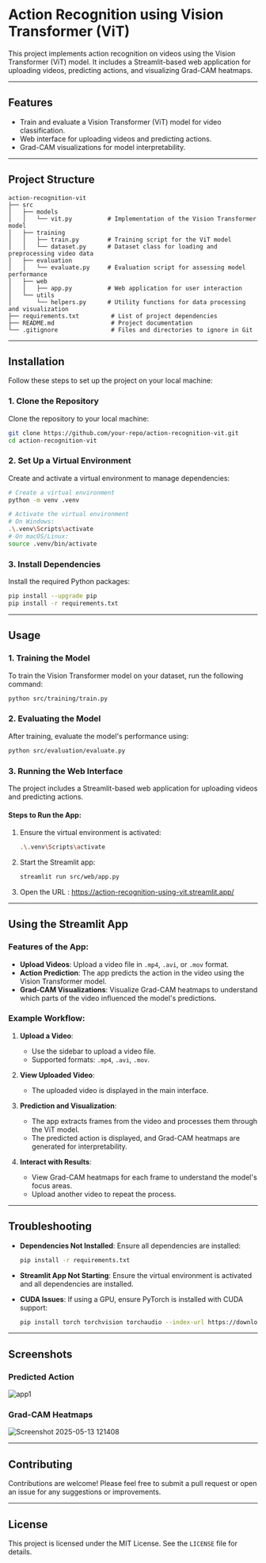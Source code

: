 # Action Recognition using Vision Transformer (ViT)

This project implements action recognition on videos using the Vision Transformer (ViT) model. It includes a Streamlit-based web application for uploading videos, predicting actions, and visualizing Grad-CAM heatmaps.

---

## Features
- Train and evaluate a Vision Transformer (ViT) model for video classification.
- Web interface for uploading videos and predicting actions.
- Grad-CAM visualizations for model interpretability.

---

## Project Structure

```
action-recognition-vit
├── src
│   ├── models
│   │   └── vit.py          # Implementation of the Vision Transformer model
│   ├── training
│   │   ├── train.py        # Training script for the ViT model
│   │   └── dataset.py      # Dataset class for loading and preprocessing video data
│   ├── evaluation
│   │   └── evaluate.py     # Evaluation script for assessing model performance
│   ├── web
│   │   ├── app.py          # Web application for user interaction
│   └── utils
│       └── helpers.py      # Utility functions for data processing and visualization
├── requirements.txt         # List of project dependencies
├── README.md                # Project documentation
└── .gitignore               # Files and directories to ignore in Git
```

---

## Installation

Follow these steps to set up the project on your local machine:

### 1. Clone the Repository
Clone the repository to your local machine:
```bash
git clone https://github.com/your-repo/action-recognition-vit.git
cd action-recognition-vit
```

### 2. Set Up a Virtual Environment
Create and activate a virtual environment to manage dependencies:
```bash
# Create a virtual environment
python -m venv .venv

# Activate the virtual environment
# On Windows:
.\.venv\Scripts\activate
# On macOS/Linux:
source .venv/bin/activate
```

### 3. Install Dependencies
Install the required Python packages:
```bash
pip install --upgrade pip
pip install -r requirements.txt
```

---

## Usage

### 1. **Training the Model**
To train the Vision Transformer model on your dataset, run the following command:
```bash
python src/training/train.py
```

### 2. **Evaluating the Model**
After training, evaluate the model's performance using:
```bash
python src/evaluation/evaluate.py
```

### 3. **Running the Web Interface**
The project includes a Streamlit-based web application for uploading videos and predicting actions.

#### Steps to Run the App:
1. Ensure the virtual environment is activated:
   ```bash
   .\.venv\Scripts\activate
   ```

2. Start the Streamlit app:
   ```bash
   streamlit run src/web/app.py
   ```

3. Open the URL : https://action-recognition-using-vit.streamlit.app/

---

## Using the Streamlit App

### Features of the App:
- **Upload Videos**: Upload a video file in `.mp4`, `.avi`, or `.mov` format.
- **Action Prediction**: The app predicts the action in the video using the Vision Transformer model.
- **Grad-CAM Visualizations**: Visualize Grad-CAM heatmaps to understand which parts of the video influenced the model's predictions.

### Example Workflow:
1. **Upload a Video**:
   - Use the sidebar to upload a video file.
   - Supported formats: `.mp4`, `.avi`, `.mov`.

2. **View Uploaded Video**:
   - The uploaded video is displayed in the main interface.

3. **Prediction and Visualization**:
   - The app extracts frames from the video and processes them through the ViT model.
   - The predicted action is displayed, and Grad-CAM heatmaps are generated for interpretability.

4. **Interact with Results**:
   - View Grad-CAM heatmaps for each frame to understand the model's focus areas.
   - Upload another video to repeat the process.

---

## Troubleshooting

- **Dependencies Not Installed**:
  Ensure all dependencies are installed:
  ```bash
  pip install -r requirements.txt
  ```

- **Streamlit App Not Starting**:
  Ensure the virtual environment is activated and all dependencies are installed.

- **CUDA Issues**:
  If using a GPU, ensure PyTorch is installed with CUDA support:
  ```bash
  pip install torch torchvision torchaudio --index-url https://download.pytorch.org/whl/cu118
  ```

---

## Screenshots

### Predicted Action
![app1](https://github.com/user-attachments/assets/65a50e18-55ba-40c9-a15f-00d6c9e94a55)


### Grad-CAM Heatmaps
![Screenshot 2025-05-13 121408](https://github.com/user-attachments/assets/6c066c10-0226-4721-adf4-c2654b418fdb)

---

## Contributing
Contributions are welcome! Please feel free to submit a pull request or open an issue for any suggestions or improvements.

---

## License
This project is licensed under the MIT License. See the `LICENSE` file for details.
